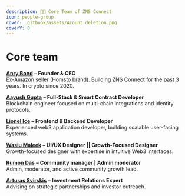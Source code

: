```yaml
---
description: 🧑‍🚀 Core Team of ZNS Connect
icon: people-group
cover: .gitbook/assets/Acount deletion.png
coverY: 0
---
```


# Core team

[**Anry Bond**](https://www.linkedin.com/in/ac3f/) **– Founder & CEO**\
Ex-Amazon seller (Homsto brand). Building ZNS Connect for the past 3 years. In crypto since 2020.

[**Aayush Gupta**](https://github.com/AayushCodes) **– Full-Stack & Smart Contract Developer** \
Blockchain engineer focused on multi-chain integrations and identity protocols.

[**Lionel Ice**](https://github.com/IceDev528) **– Frontend & Backend Developer**\
Experienced web3 application developer, building scalable user-facing systems.

[**Wasiu Maleek**](https://www.linkedin.com/in/wasiumaleek/)  **– UI/UX Designer || Growth-Focused Designer**\
Growth-focused designer with expertise in intuitive Web3 interfaces.

[**Rumon Das**](https://www.linkedin.com/in/rumon-das-16b554235/)   **– Community manager | Admin moderator** \
Admin, moderator, and active community growth lead.

[**Arturas Svirskis**](https://www.linkedin.com/in/arturassvirskis/)   **–** **Investment Relations Expert**\
Advising on strategic partnerships and investor outreach.
